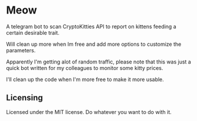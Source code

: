 # Meow

A telegram bot to scan CryptoKitties API to report on kittens feeding a certain desirable trait.

Will clean up more when Im free and add more options to customize the parameters.

Apparently I'm getting alot of random traffic, please note that this was just a quick bot written for my colleagues to monitor some kitty prices.

I'll clean up the code when I'm more free to make it more usable.

## Licensing

Licensed under the MIT license. Do whatever you want to do with it.
